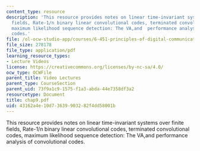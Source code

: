```yaml
---
content_type: resource
description: 'This resource provides notes on linear time-invariant systems over finite
  fields, Rate-1/n binary linear convolutional codes, terminated convolutional codes,
  maximum likelihood sequence detection: The VA,and  performance analysis of convolutional
  codes.'
file: /ol-ocw-studio-app/courses/6-451-principles-of-digital-communication-ii-spring-2005/43162a4e10d73639903282f4dd58001b_chap9.pdf
file_size: 278178
file_type: application/pdf
learning_resource_types:
- Lecture Videos
license: https://creativecommons.org/licenses/by-nc-sa/4.0/
ocw_type: OCWFile
parent_title: Video Lectures
parent_type: CourseSection
parent_uid: 73f9a1c9-1575-f1a3-abda-44e7358df3a2
resourcetype: Document
title: chap9.pdf
uid: 43162a4e-10d7-3639-9032-82f4dd58001b
---
```

This resource provides notes on linear time-invariant systems over finite fields, Rate-1/n binary linear convolutional codes, terminated convolutional codes, maximum likelihood sequence detection: The VA,and  performance analysis of convolutional codes.